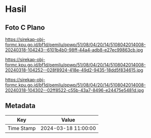 # Hasil

## Foto C Plano

https://sirekap-obj-formc.kpu.go.id/bf1d/pemilu/ppwp/51/08/04/20/14/5108042014008-20240318-104243--6101b4b0-98ff-44a4-adb8-e27ec99863cb.jpg

https://sirekap-obj-formc.kpu.go.id/bf1d/pemilu/ppwp/51/08/04/20/14/5108042014008-20240318-104252--028f8924-418e-49d2-9435-18dd5f834615.jpg

https://sirekap-obj-formc.kpu.go.id/bf1d/pemilu/ppwp/51/08/04/20/14/5108042014008-20240318-104302--02ff8522-c55b-43a7-8496-e24475e5481d.jpg


## Metadata

| Key        | Value               |
| ---------- | ------------------- |
| Time Stamp | 2024-03-18 11:00:00 |



